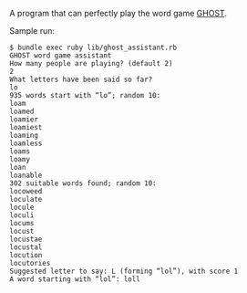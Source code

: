 A program that can perfectly play the word game [GHOST](http://en.wikipedia.org/wiki/Ghost_%28game%29).

Sample run:

    $ bundle exec ruby lib/ghost_assistant.rb
    GHOST word game assistant
    How many people are playing? (default 2)
    2
    What letters have been said so far?
    lo
    935 words start with “lo”; random 10:
    loam
    loamed
    loamier
    loamiest
    loaming
    loamless
    loams
    loamy
    loan
    loanable
    302 suitable words found; random 10:
    locoweed
    loculate
    locule
    loculi
    locums
    locust
    locustae
    locustal
    locution
    locutories
    Suggested letter to say: L (forming “lol”), with score 1
    A word starting with “lol”: loll
